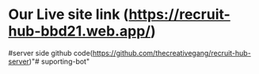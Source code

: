 # Our Live site link (https://recruit-hub-bbd21.web.app/)

#server side github code(https://github.com/thecreativegang/recruit-hub-server)"# suporting-bot" 

